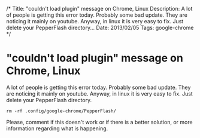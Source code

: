 /*
Title: "couldn't load plugin" message on Chrome, Linux
Description: A lot of people is getting this error today. Probably some bad update. They are noticing it mainly on youtube. Anyway, in linux it is very easy to fix. Just delete your PepperFlash directory...
Date: 2013/02/05
Tags: google-chrome
*/

# "couldn't load plugin" message on Chrome, Linux

A lot of people is getting this error today. Probably some bad update. They are
noticing it mainly on youtube. Anyway, in linux it is very easy to fix. Just
delete your PepperFlash directory.

    rm -rf .config/google-chrome/PepperFlash/

Please, comment if this doesn't work or if there is a better solution, or more
information regarding what is happening.
